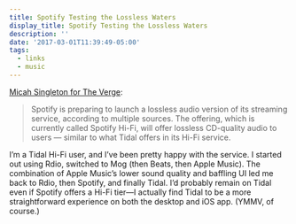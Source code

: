 ```yaml
---
title: Spotify Testing the Lossless Waters
display_title: Spotify Testing the Lossless Waters
description: ''
date: '2017-03-01T11:39:49-05:00'
tags:
  - links
  - music
---
```

[Micah Singleton for The Verge](http://www.theverge.com/2017/3/1/14776780/spotify-hi-fi-preparing-launch-lossless-audio-tier):

> Spotify is preparing to launch a lossless audio version of its streaming service, according to multiple sources. The offering, which is currently called Spotify Hi-Fi, will offer lossless CD-quality audio to users — similar to what Tidal offers in its Hi-Fi service.

I’m a Tidal Hi-Fi user, and I’ve been pretty happy with the service. I started out using Rdio, switched to Mog (then Beats, then Apple Music). The combination of Apple Music’s lower sound quality and baffling UI led me back to Rdio, then Spotify, and finally Tidal. I’d probably remain on Tidal even if Spotify offers a Hi-Fi tier—I actually find Tidal to be a more straightforward experience on both the desktop and iOS app. (YMMV, of course.)
